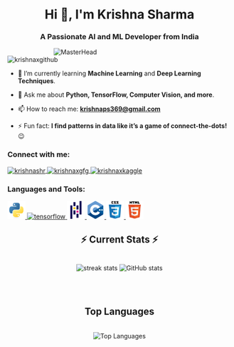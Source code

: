 <h1 align="center">Hi 👋, I'm Krishna Sharma</h1>
<h3 align="center">A Passionate AI and ML Developer from India</h3>

<img align="right" alt="MasterHead" width="400" src="https://i.giphy.com/AtemeKRsPRVESJ8zRq.gif" />

<p align="left"> <img src="https://komarev.com/ghpvc/?username=krishnaxgithub&label=Profile%20views&color=0e75b6&style=flat" alt="krishnaxgithub" /> </p>

- 🌱 I’m currently learning **Machine Learning** and **Deep Learning Techniques**.

- 💬 Ask me about **Python, TensorFlow, Computer Vision, and more**.

- 📫 How to reach me: **krishnaps369@gmail.com**

- ⚡ Fun fact: **I find patterns in data like it’s a game of connect-the-dots!** 😉

<h3 align="left">Connect with me:</h3>
<p align="left">
  <a href="https://linkedin.com/in/krishnashr" target="blank">
    <img align="center" src="https://raw.githubusercontent.com/rahuldkjain/github-profile-readme-generator/master/src/images/icons/Social/linked-in-alt.svg" alt="krishnashr" height="30" width="40" />
  </a>
  <a href="https://auth.geeksforgeeks.org/user/krishnaxgfg" target="blank">
    <img align="center" src="https://raw.githubusercontent.com/rahuldkjain/github-profile-readme-generator/master/src/images/icons/Social/geeks-for-geeks.svg" alt="krishnaxgfg" height="30" width="40" />
  </a>
  <a href="https://kaggle.com/krishnaxkaggle" target="blank">
    <img align="center" src="https://raw.githubusercontent.com/rahuldkjain/github-profile-readme-generator/master/src/images/icons/Social/kaggle.svg" alt="krishnaxkaggle" height="30" width="40" />
  </a>
</p>

<h3 align="left">Languages and Tools:</h3>
<p align="left">
  <a href="https://www.python.org" target="_blank" rel="noreferrer">
    <img src="https://raw.githubusercontent.com/devicons/devicon/master/icons/python/python-original.svg" alt="python" width="40" height="40"/>
  </a>
  <a href="https://www.tensorflow.org" target="_blank" rel="noreferrer">
    <img src="https://www.vectorlogo.zone/logos/tensorflow/tensorflow-icon.svg" alt="tensorflow" width="40" height="40"/>
  </a>
  <a href="https://pandas.pydata.org/" target="_blank" rel="noreferrer">
    <img src="https://raw.githubusercontent.com/devicons/devicon/2ae2a900d2f041da66e950e4d48052658d850630/icons/pandas/pandas-original.svg" alt="pandas" width="40" height="40"/>
  </a>
  <a href="https://www.w3schools.com/cpp/" target="_blank" rel="noreferrer">
    <img src="https://raw.githubusercontent.com/devicons/devicon/master/icons/cplusplus/cplusplus-original.svg" alt="cplusplus" width="40" height="40"/>
  </a>
  <a href="https://www.w3schools.com/css/" target="_blank" rel="noreferrer">
    <img src="https://raw.githubusercontent.com/devicons/devicon/master/icons/css3/css3-original-wordmark.svg" alt="css3" width="40" height="40"/>
  </a>
  <a href="https://www.w3.org/html/" target="_blank" rel="noreferrer">
    <img src="https://raw.githubusercontent.com/devicons/devicon/master/icons/html5/html5-original-wordmark.svg" alt="html5" width="40" height="40"/>
  </a>
</p>

<h2 align="center">⚡ Current Stats ⚡</h2>
<br>
<div align="center">
  <img width="48%" src="https://streak-stats.demolab.com/?user=krishnaxgithub&count_private=true&theme=react&border_radius=10" alt="streak stats" />
  <img width="48%" src="https://github-readme-stats.vercel.app/api?username=krishnaxgithub&show_icons=true&theme=react&rank_icon=github&border_radius=10" alt="GitHub stats" />
</div>

<br/><br/>


<h2 align="center">Top Languages</h2>
<br>
<div align="center">
  <img width=325 src="https://github-readme-stats.vercel.app/api/top-langs?username=krishnaxgithub&show_icons=true&locale=en&layout=compact&theme=react&border_radius=10" alt="Top Languages" />
</div>
<br/><br/>


